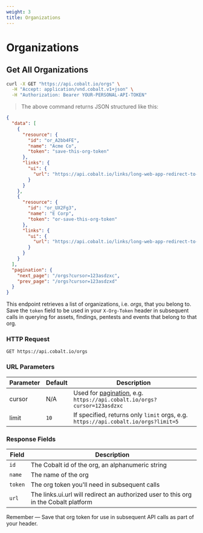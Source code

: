 ```yaml
---
weight: 3
title: Organizations
---
```


# Organizations

## Get All Organizations

```sh
curl -X GET "https://api.cobalt.io/orgs" \
  -H "Accept: application/vnd.cobalt.v1+json" \
  -H "Authorization: Bearer YOUR-PERSONAL-API-TOKEN"
```

> The above command returns JSON structured like this:

```json
{
  "data": [
    {
      "resource": {
        "id": "or_A2bb4FE",
        "name": "Acme Co",
        "token": "save-this-org-token"
      },
      "links": {
        "ui": {
          "url": "https://api.cobalt.io/links/long-web-app-redirect-to-acme-org"
        }
      }
    },
    {
      "resource": {
        "id": "or_UX2Fg3",
        "name": "E Corp",
        "token": "or-save-this-org-token"
      },
      "links": {
        "ui": {
          "url": "https://api.cobalt.io/links/long-web-app-redirect-to-e-corp-org"
        }
      }
    }
  ],
  "pagination": {
    "next_page": "/orgs?cursor=123asdzxc",
    "prev_page": "/orgs?cursor=123asdzxd"
  }
}
```

This endpoint retrieves a list of organizations, i.e. *orgs*, that you belong to. Save the `token` field to be used in
your `X-Org-Token` header in subsequent calls in querying for assets, findings, pentests and events that belong to that
org.

### HTTP Request

`GET https://api.cobalt.io/orgs`

### URL Parameters

| Parameter | Default | Description                                                                              |
|-----------|---------|------------------------------------------------------------------------------------------|
| cursor    | N/A     | Used for [pagination](./#pagination), e.g. `https://api.cobalt.io/orgs?cursor=123asdzxc` |
| limit     | `10`    | If specified, returns only `limit` orgs, e.g. `https://api.cobalt.io/orgs?limit=5`       |

### Response Fields

| Field   | Description                                                                          |
|---------|--------------------------------------------------------------------------------------|
| `id`    | The Cobalt id of the org, an alphanumeric string                                     |
| `name`  | The name of the org                                                                  |
| `token` | The org token you'll need in subsequent calls                                        |
| `url`   | The links.ui.url will redirect an authorized user to this org in the Cobalt platform |

<aside class="success">
Remember — Save that org token for use in subsequent API calls as part of your header.
</aside>
